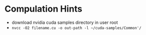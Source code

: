 # Compulation Hints
- download nvidia cuda samples directory in user root
- `nvcc -O2 filename.cu -o out-path -l ~/cuda-samples/Common'/`
